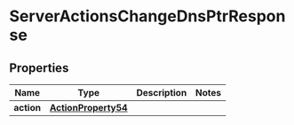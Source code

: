 

# ServerActionsChangeDnsPtrResponse


## Properties

| Name | Type | Description | Notes |
|------------ | ------------- | ------------- | -------------|
|**action** | [**ActionProperty54**](ActionProperty54.md) |  |  |



